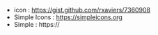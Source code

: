 - icon : https://gist.github.com/rxaviers/7360908
- Simple Icons : https://simpleicons.org
- Simple : https://
